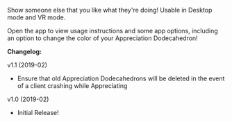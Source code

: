 Show someone else that you like what they're doing! Usable in Desktop mode and VR mode.

Open the app to view usage instructions and some app options, including an option to change the color of your Appreciation Dodecahedron!

**Changelog:**

v1.1 (2019-02)

- Ensure that old Appreciation Dodecahedrons will be deleted in the event of a client crashing while Appreciating

v1.0 (2019-02)

- Initial Release!